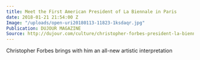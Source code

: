 ```yaml
---
title: Meet the First American President of La Biennale in Paris
date: 2018-01-21 21:54:00 Z
Image: "/uploads/open-uri20180113-11823-1ksdaqr.jpg"
Publication: DUJOUR MAGAZINE
Source: http://dujour.com/culture/christopher-forbes-president-la-biennale-paris/
---
```


Christopher Forbes brings with him an all-new artistic interpretation